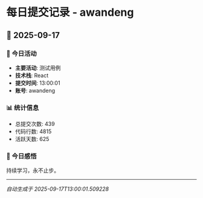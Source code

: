 # 每日提交记录 - awandeng

## 📅 2025-09-17

### 🎯 今日活动
- **主要活动**: 测试用例
- **技术栈**: React
- **提交时间**: 13:00:01
- **账号**: awandeng

### 📊 统计信息
- 总提交次数: 439
- 代码行数: 4815
- 活跃天数: 625

### 💭 今日感悟
持续学习，永不止步。

---
*自动生成于 2025-09-17T13:00:01.509228*
